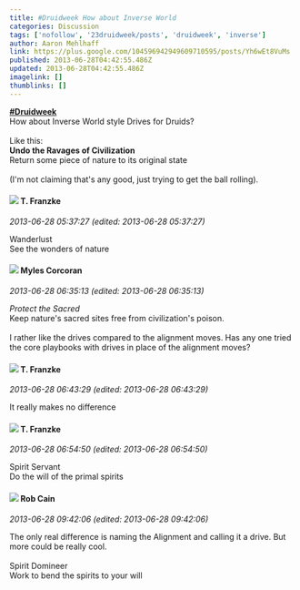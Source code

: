 ```yaml
---
title: #Druidweek How about Inverse World
categories: Discussion
tags: ['nofollow', '23druidweek/posts', 'druidweek', 'inverse']
author: Aaron Mehlhaff
link: https://plus.google.com/104596942949609710595/posts/Yh6wEt8VuMs
published: 2013-06-28T04:42:55.486Z
updated: 2013-06-28T04:42:55.486Z
imagelink: []
thumblinks: []
---
```


<b><a rel="nofollow" class="ot-hashtag" href="https://plus.google.com/s/%23Druidweek/posts">#Druidweek</a></b><br />How about Inverse World style Drives for Druids?  <br /><br />Like this:<br /><b>Undo the Ravages of Civilization</b><br />Return some piece of nature to its original state<br /><br />(I&#39;m not claiming that&#39;s any good, just trying to get the ball rolling).  
<div id='comment z13xhz3gyrbadxj5x04cib4r3rfbvj5wi1k'>
  <h4><img src='{{site.baseurl}}//images/avatars/110330901807759406775_photo.jpg'> T. Franzke</h4>
      <p><cite>2013-06-28 05:37:27 (edited: 2013-06-28 05:37:27)</cite></p>
        <p>Wanderlust<br />See the wonders of nature</p>
</div>
        

<div id='comment z13xhz3gyrbadxj5x04cib4r3rfbvj5wi1k'>
  <h4><img src='{{site.baseurl}}//images/avatars/112690670509804804324_photo.jpg'> Myles Corcoran</h4>
      <p><cite>2013-06-28 06:35:13 (edited: 2013-06-28 06:35:13)</cite></p>
        <p><i>Protect the Sacred</i><br />Keep nature&#39;s sacred sites free from civilization&#39;s poison.<br /><br />I rather like the drives compared to the alignment moves. Has any one tried the core playbooks with drives in place of the alignment moves?</p>
</div>
        

<div id='comment z13xhz3gyrbadxj5x04cib4r3rfbvj5wi1k'>
  <h4><img src='{{site.baseurl}}//images/avatars/110330901807759406775_photo.jpg'> T. Franzke</h4>
      <p><cite>2013-06-28 06:43:29 (edited: 2013-06-28 06:43:29)</cite></p>
        <p>It really makes no difference</p>
</div>
        

<div id='comment z13xhz3gyrbadxj5x04cib4r3rfbvj5wi1k'>
  <h4><img src='{{site.baseurl}}//images/avatars/110330901807759406775_photo.jpg'> T. Franzke</h4>
      <p><cite>2013-06-28 06:54:50 (edited: 2013-06-28 06:54:50)</cite></p>
        <p>Spirit Servant<br />Do the will of the primal spirits</p>
</div>
        

<div id='comment z13xhz3gyrbadxj5x04cib4r3rfbvj5wi1k'>
  <h4><img src='{{site.baseurl}}//images/avatars/109642651284569232843_photo.jpg'> Rob Cain</h4>
      <p><cite>2013-06-28 09:42:06 (edited: 2013-06-28 09:42:06)</cite></p>
        <p>The only real difference is naming the Alignment and calling it a drive. But more could be really cool.<br /><br />Spirit Domineer<br />Work to bend the spirits to your will</p>
</div>
        